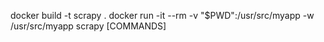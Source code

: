 docker build -t scrapy .
docker run -it --rm -v "$PWD":/usr/src/myapp -w /usr/src/myapp scrapy [COMMANDS]